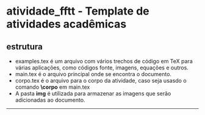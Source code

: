 # atividade_fftt - Template de atividades acadêmicas

## estrutura

* examples.tex é um arquivo com vários trechos de código em TeX para várias aplicações, como códigos fonte, imagens, equações e outros.
* main.tex é o arquivo principal onde se encontra o documento.
* corpo.tex é o arquivo para o corpo da atividade, caso seja usasdo o comando **\corpo** em main.tex
* A pasta **img** é utilizada para armazenar as imagens que serão adicionadas ao documento.
---
